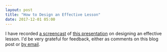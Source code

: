 ```yaml
---
layout: post
title: "How to Design an Effective Lesson"
date: 2017-12-01 05:00
---
```


I have recorded [a screencast](https://vimeo.com/245351211)
of [this presentation]({{site.github.url}}/lesson-design/index.html)
on designing an effective lesson.
I'd be very grateful for feedback,
either as comments on this blog post
or [by email](mailto:gvwilson@third-bit.com).
